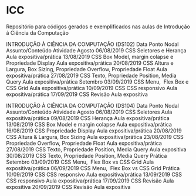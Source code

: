 ﻿# ICC
Repositório para códigos gerados e exemplificados nas aulas de Introdução à Ciência da Computação


INTRODUÇÃO À CIÊNCIA DA COMPUTAÇÃO (DS102)DataPonto NodalAssunto/ConteúdoAtividadeAgosto06/08/2019CSSSeletores e HerançaAula expositiva/prática13/08/2019CSSBox Model, margin colapse e Propriedade DisplayAula expositiva/prática20/08/2019CSSAltura e Largura, Box Sizing, Propriedade Overflow, Propriedade FloatAula expositiva/prática27/08/2019CSSTexto, Propriedade Position, Media QueryAula expositiva/práticaSetembro03/09/2019CSSMenu,  Flex Box e CSS GridAula expositiva/prática10/09/2019CSSCSS responsivoAula expositiva/prática17/09/2019CSSRevisãoAula expositiva


INTRODUÇÃO À CIÊNCIA DA COMPUTAÇÃO (DS104)DataPonto NodalAssunto/ConteúdoAtividadeAgosto06/08/2019CSSSeletoresAula expositiva/prática09/08/2019CSSHerançaAula expositiva/prática13/08/2019CSSBox Model e  margin colapseAula expositiva/prática16/08/2019CSSPropriedade DisplayAula expositiva/prática20/08/2019CSSAltura & Largura, Box SizingAula expositiva/prática23/08/2019CSSPropriedade Overflow, Propriedade FloatAula expositiva/prática27/08/2019CSSTexto, Propriedade Position, Media QueryAula expositiva30/08/2019CSSTexto, Propriedade Position, Media Query PráticaSetembro03/09/2019CSSMenu,  Flex Box vs CSS GridAula expositiva/prática06/09/2019CSSMenu,  Flex Box vs CSS GridPrática10/09/2019CSSCSS responsivoAula expositiva/prática13/09/2019CSSCSS responsivo Aula expositiva/prática17/09/2019CSSRevisãoAula expositiva20/09/2019CSSRevisãoAula expositiva


